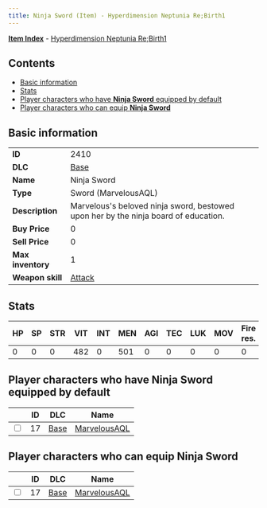 ```yaml
---
title: Ninja Sword (Item) - Hyperdimension Neptunia Re;Birth1
---
```


[**Item Index**](/neptunia/rb1/item/index.html) - [Hyperdimension Neptunia Re;Birth1](/neptunia/rb1)

## Contents

- [Basic information](#basic-information)
- [Stats](#stats)
- [Player characters who have **Ninja Sword** equipped by default](#player-characters-who-have-ninja-sword-equipped-by-default)
- [Player characters who can equip **Ninja Sword**](#player-characters-who-can-equip-ninja-sword)
## Basic information

|   |   |
| -- | -- |
| **ID** | 2410 |
| **DLC** | [Base](/neptunia/rb1/dlc/1-base.html) |
| **Name** | Ninja Sword |
| **Type** | Sword (MarvelousAQL) |
| **Description** | Marvelous's beloved ninja sword, bestowed upon her by the ninja board of education. |
| **Buy Price** | 0 |
| **Sell Price** | 0 |
| **Max inventory** | 1 |
| **Weapon skill** | [Attack](/neptunia/rb1/skill/1-2601-attack.html) |


## Stats

| HP | SP | STR | VIT | INT | MEN | AGI | TEC | LUK | MOV | Fire res. | Ice res. | Wind res. | Lightning res. |
| -- | -- | --- | --- | --- | --- | --- | --- | --- | --- | --------- | -------- | --------- | -------------- |
| 0 | 0 | 0 | 482 | 0 | 501 | 0 | 0 | 0 | 0 | 0 | 0 | 0 | 0 |


## Player characters who have **Ninja Sword** equipped by default

|    | ID | DLC | Name |
| -- | -- | --- | ---- |
| <input type="checkbox" id="rb1-player-1-17" class="trackbox" /> | 17 | [Base](/neptunia/rb1/dlc/1-base.html) | [MarvelousAQL](/neptunia/rb1/player/1-17-marvelousaql.html) |


## Player characters who can equip **Ninja Sword**

|    | ID | DLC | Name |
| -- | -- | --- | ---- |
| <input type="checkbox" id="rb1-player-1-17" class="trackbox" /> | 17 | [Base](/neptunia/rb1/dlc/1-base.html) | [MarvelousAQL](/neptunia/rb1/player/1-17-marvelousaql.html) |
